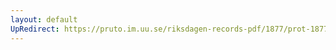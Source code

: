 ```yaml
---
layout: default
UpRedirect: https://pruto.im.uu.se/riksdagen-records-pdf/1877/prot-1877--ak--012/prot-1877--ak--012_023.pdf
---
```

